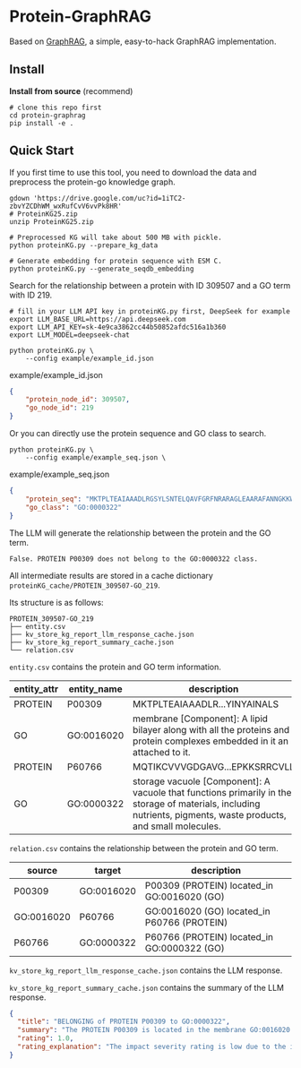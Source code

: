 # Protein-GraphRAG

Based on [GraphRAG]("https://github.com/gusye1234/nano-graphrag"), a simple, easy-to-hack GraphRAG implementation.

## Install

**Install from source** (recommend)

```shell
# clone this repo first
cd protein-graphrag
pip install -e .
```

## Quick Start

If you first time to use this tool, you need to download the data and preprocess the protein-go knowledge graph.

```shell
gdown 'https://drive.google.com/uc?id=1iTC2-zbvYZCDhWM_wxRufCvV6vvPk8HR'
# ProteinKG25.zip
unzip ProteinKG25.zip

# Preprocessed KG will take about 500 MB with pickle.
python proteinKG.py --prepare_kg_data

# Generate embedding for protein sequence with ESM C.
python proteinKG.py --generate_seqdb_embedding
```

Search for the relationship between a protein with ID 309507 and a GO term with ID 219.
```shell
# fill in your LLM API key in proteinKG.py first, DeepSeek for example
export LLM_BASE_URL=https://api.deepseek.com
export LLM_API_KEY=sk-4e9ca3862cc44b50852afdc516a1b360
export LLM_MODEL=deepseek-chat

python proteinKG.py \
    --config example/example_id.json
```

example/example_id.json
```json
{
    "protein_node_id": 309507,
    "go_node_id": 219
}
```

Or you can directly use the protein sequence and GO class to search.
```shell
python proteinKG.py \
    --config example/example_seq.json \
```

example/example_seq.json
```json
{
    "protein_seq": "MKTPLTEAIAAADLRGSYLSNTELQAVFGRFNRARAGLEAARAFANNGKKWAEAAANHVYQKFPYTTQMQGPQYASTPEGKAKCVRDIDHYLRTISYCCVVGGTGPLDDYVVAGLKEFNSALGLSPSWYIAALEFVRDNHGLTGDVAGEANTYINYAINALS",
    "go_class": "GO:0000322"
}
```

The LLM will generate the relationship between the protein and the GO term.
```
False. PROTEIN P00309 does not belong to the GO:0000322 class.
```
All intermediate results are stored in a cache dictionary `proteinKG_cache/PROTEIN_309507-GO_219`.

Its structure is as follows:
```
PROTEIN_309507-GO_219
├── entity.csv
├── kv_store_kg_report_llm_response_cache.json
├── kv_store_kg_report_summary_cache.json
└── relation.csv
```

`entity.csv` contains the protein and GO term information.

|entity_attr|entity_name|description|
|---|---|---|
|PROTEIN|P00309|MKTPLTEAIAAADLR...YINYAINALS|
|GO|GO:0016020|membrane [Component]: A lipid bilayer along with all the proteins and protein complexes embedded in it an attached to it.|
|PROTEIN|P60766|MQTIKCVVVGDGAVG...EPKKSRRCVLL|
|GO|GO:0000322|storage vacuole [Component]: A vacuole that functions primarily in the storage of materials, including nutrients, pigments, waste products, and small molecules.|

`relation.csv` contains the relationship between the protein and GO term.

|source|target|description|
|---|---|---|
|P00309|GO:0016020|P00309 (PROTEIN) located_in GO:0016020 (GO)|
|GO:0016020|P60766|GO:0016020 (GO) located_in P60766 (PROTEIN)|
|P60766|GO:0000322|P60766 (PROTEIN) located_in GO:0000322 (GO)|

`kv_store_kg_report_llm_response_cache.json` contains the LLM response.

`kv_store_kg_report_summary_cache.json` contains the summary of the LLM response.

```json
{
  "title": "BELONGING of PROTEIN P00309 to GO:0000322",
  "summary": "The PROTEIN P00309 is located in the membrane GO:0016020. GO:0016020 is located in the PROTEIN P60766, which in turn is located in the storage vacuole GO:0000322. This path suggests a weak relationship between PROTEIN P00309 and the storage vacuole GO:0000322.",
  "rating": 1.0,
  "rating_explanation": "The impact severity rating is low due to the indirect path connecting PROTEIN P00309 to the storage vacuole GO:0000322, with an intermediate PROTEIN P60766."
}
```

